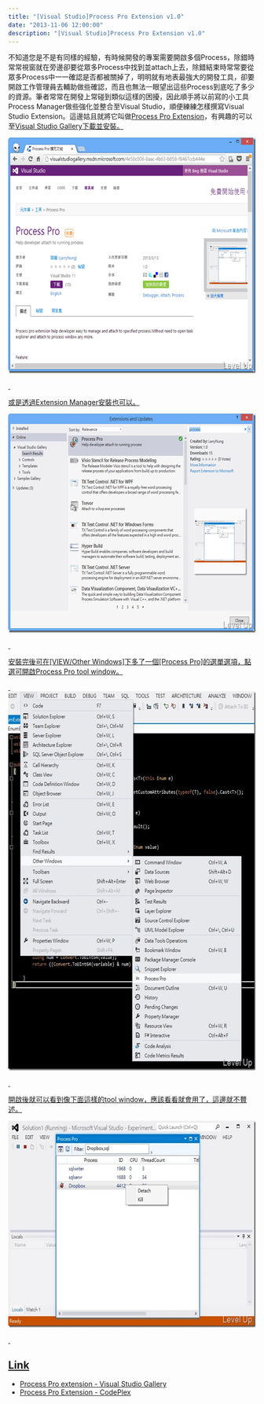 ```yaml
---
title: "[Visual Studio]Process Pro Extension v1.0"
date: "2013-11-06 12:00:00"
description: "[Visual Studio]Process Pro Extension v1.0"
---
```


<p>
	不知道您是不是有同樣的經驗，有時候開發的專案需要開啟多個Process，除錯時常常視窗就在旁邊卻要從眾多Process中找到並attach上去，除錯結束時常常要從眾多Process中一一確認是否都被關掉了，明明就有地表最強大的開發工具，卻要開啟工作管理員去輔助做些確認，而且也無法一眼望出這些Process到底吃了多少的資源。筆者常常在開發上常碰到類似這樣的困擾，因此順手將以前寫的小工具Process Manager</a>做些強化並整合至Visual Studio，順便練練怎樣撰寫Visual Studio Extension。這邊姑且就將它叫做<a href="http://visualstudiogallery.msdn.microsoft.com/4e58c006-8aac-4b63-b858-f8467ccb444e" target="_blank">Process Pro Extension</a>，有興趣的可以至<a href="http://visualstudiogallery.msdn.microsoft.com/4e58c006-8aac-4b63-b858-f8467ccb444e" target="_blank">Visual Studio Gallery下載並安裝。</p>
<p>
	<img alt="image" border="0" height="480" src="\images\posts\6af94d32-364a-48e2-aace-9f633a8056b1\image_thumb_2.png" style="border-top: 0px; border-right: 0px; border-bottom: 0px; border-left: 0px" width="644" /></p>
<p>
	 </p>
<p>
	或是透過Extension Manager安裝也可以。</p>
<p>
	<img alt="image" border="0" height="446" src="\images\posts\6af94d32-364a-48e2-aace-9f633a8056b1\image_thumb_1.png" style="border-top: 0px; border-right: 0px; border-bottom: 0px; border-left: 0px" width="644" /></p>
<p>
	 </p>
<p>
	安裝完後可在[VIEW/Other Windows]下多了一個[Process Pro]的選單選項，點選可開啟Process Pro tool window。</p>
<p>
	 <img alt="2013-03-13_084431" border="0" height="772" src="\images\posts\6af94d32-364a-48e2-aace-9f633a8056b1\2013-03-13_084431_thumb.jpg" style="border-top: 0px; border-right: 0px; border-bottom: 0px; border-left: 0px" width="647" /></p>
<p>
	 </p>
<p>
	開啟後就可以看到像下面這樣的tool window，應該看看就會用了，這邊就不贅述。</p>
<p>
	<img alt="2013-03-13_003714" border="0" height="421" src="\images\posts\6af94d32-364a-48e2-aace-9f633a8056b1\2013-03-13_003714_thumb.jpg" style="border-top: 0px; border-right: 0px; border-bottom: 0px; border-left: 0px" width="644" /></p>
<p>
	 </p>
<h2>
	Link</h2>
<ul>
	<li>
		Process Pro extension - Visual Studio Gallery</li>
	<li>
		Process Pro Extension - CodePlex</li>
</ul>
